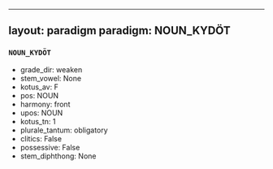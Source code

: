 
---
layout: paradigm
paradigm: NOUN_KYDÖT
---
### ` NOUN_KYDÖT `


* grade_dir: weaken
* stem_vowel: None
* kotus_av: F
* pos: NOUN
* harmony: front
* upos: NOUN
* kotus_tn: 1
* plurale_tantum: obligatory
* clitics: False
* possessive: False
* stem_diphthong: None
